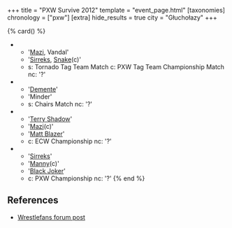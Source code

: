 +++
title = "PXW Survive 2012"
template = "event_page.html"
[taxonomies]
chronology = ["pxw"]
[extra]
hide_results = true
city = "Głuchołazy"
+++

{% card() %}
- - '[Mazi](@/w/mazi.md), Vandal'
  - '[Sirreks](@/w/sirreks.md), [Snake](@/w/snake.md)(c)'
  - s: Tornado Tag Team Match
    c: PXW Tag Team Championship Match
    nc: '?'
- - '[Demente](@/w/demente.md)'
  - 'Minder'
  - s: Chairs Match
    nc: '?'
- - '[Terry Shadow](@/w/shadow.md)'
  - '[Mazi](@/w/mazi.md)(c)'
  - '[Matt Blazer](@/w/blazer.md)'
  - c: ECW Championship
    nc: '?'
- - '[Sirreks](@/w/sirreks.md)'
  - '[Manny](@/w/manny.md)(c)'
  - '[Black Joker](@/w/lider.md)'
  - c: PXW Championship
    nc: '?'
{% end %}

## References

* [Wrestlefans forum post](https://wrestlefans.pl/forum/viewtopic.php?f=247&t=30120)
